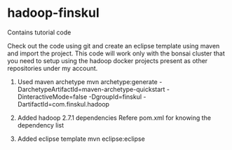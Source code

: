 # hadoop-finskul
Contains tutorial code

Check out the code using git and create an eclipse template using maven and import the project. This code will work only with the bonsai cluster that you need to setup using the hadoop docker projects present as other repositories under my account.

1. Used maven archetype
mvn archetype:generate -DarchetypeArtifactId=maven-archetype-quickstart -DinteractiveMode=false -DgroupId=finskul -DartifactId=com.finskul.hadoop

2. Added hadoop 2.7.1 dependencies
Refere pom.xml for knowing the dependency list

3. Added eclipse template
mvn eclipse:eclipse


